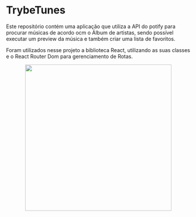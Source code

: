 # TrybeTunes

<p>Este repositório contém uma aplicação que utiliza a API do potify para procurar músicas de acordo ocm o Álbum de artistas, sendo possível executar um preview da música e também criar uma lista de favoritos.</p>

<p>Foram utilizados nesse projeto a biblioteca React, utilizando as suas classes e o React Router Dom para gerenciamento de Rotas.</p>

<p align="center">
  <img width="400" src="./gifs/login-ppage-tryvetunes.gif" "Loign Page")
</p>
